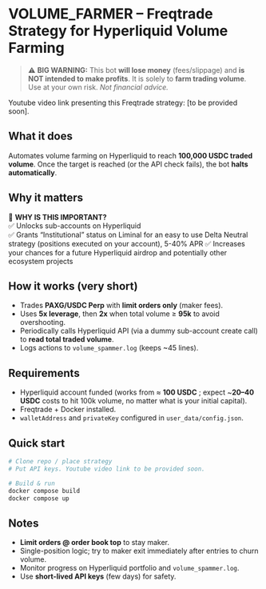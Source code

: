 # VOLUME_FARMER – Freqtrade Strategy for Hyperliquid Volume Farming

> ⚠️ **BIG WARNING:** This bot **will lose money** (fees/slippage) and **is NOT intended to make profits**. It is solely to **farm trading volume**. Use at your own risk. *Not financial advice.*

Youtube video link presenting this Freqtrade strategy: [to be provided soon].

## What it does
Automates volume farming on Hyperliquid to reach **100,000 USDC traded volume**. Once the target is reached (or the API check fails), the bot **halts automatically**.

## Why it matters
🎯 **WHY IS THIS IMPORTANT?**  
✅ Unlocks sub-accounts on Hyperliquid  
✅ Grants “Institutional” status on Liminal for an easy to use Delta Neutral strategy (positions executed on your account), 5-40% APR
✅ Increases your chances for a future Hyperliquid airdrop and potentially other ecosystem projects  

## How it works (very short)
- Trades **PAXG/USDC Perp** with **limit orders only** (maker fees).
- Uses **5x leverage**, then **2x** when total volume ≥ **95k** to avoid overshooting.
- Periodically calls Hyperliquid API (via a dummy sub-account create call) to **read total traded volume**.
- Logs actions to `volume_spammer.log` (keeps ~45 lines).

## Requirements
- Hyperliquid account funded (works from ≈ **100 USDC** ; expect ~**20–40 USDC** costs to hit 100k volume, no matter what is your initial capital).
- Freqtrade + Docker installed.
- `walletAddress` and `privateKey` configured in `user_data/config.json`.

## Quick start
```bash
# Clone repo / place strategy
# Put API keys. Youtube video link to be provided soon.

# Build & run
docker compose build
docker compose up
```

## Notes
- **Limit orders @ order book top** to stay maker.
- Single-position logic; try to maker exit immediately after entries to churn volume.
- Monitor progress on Hyperliquid portfolio and `volume_spammer.log`.
- Use **short-lived API keys** (few days) for safety.

